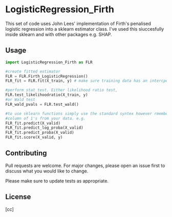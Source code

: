 # LogisticRegression_Firth

This set of code uses John Lees' implementation of Firth's penalised logistic regression into a sklearn estimator class. 
I've used this siuccesfully inside sklearn and with other packages e.g. SHAP.

## Usage

```python
import LogisticRegression_Firth as FLR

#create fitted estimator 
FLR = FLR.Firth_LogisticRegression()
FLR_fit = FLR.fit(X_train, y) # make sure training data has an intercpet (column of 1's)

#perform stat test. Either likelihood ratio test,
FLR.test_likelihoodratio(X_train, y)
#or Wald test
FLR_wald_pvals = FLR.test_wald()

#to use sklearn functions simply use the standard syntex however rmember to remove the dummy 
#column of 1's from your data. e.g.
FLR_fit.predict(X_valid)
FLR_fit.predict_log_proba(X_valid)
FLR_fit.predict_proba(X_valid)
FLR_fit.score(X_valid, y)
```

## Contributing
Pull requests are welcome. For major changes, please open an issue first to discuss what you would like to change.

Please make sure to update tests as appropriate.

## License
[cc]

